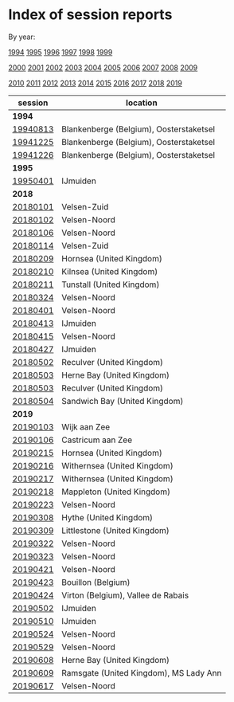 # Index of session reports

By year:

[1994](reports/year/1994.md)
[1995](reports/year/1995.md)
[1996](reports/year/1996.md)
[1997](reports/year/1997.md)
[1998](reports/year/1998.md)
[1999](reports/year/1999.md)

[2000](reports/year/2000.md)
[2001](reports/year/2001.md)
[2002](reports/year/2002.md)
[2003](reports/year/2003.md)
[2004](reports/year/2004.md)
[2005](reports/year/2005.md)
[2006](reports/year/2006.md)
[2007](reports/year/2007.md)
[2008](reports/year/2008.md)
[2009](reports/year/2009.md)

[2010](reports/year/2010.md)
[2011](reports/year/2011.md)
[2012](reports/year/2012.md)
[2013](reports/year/2013.md)
[2014](reports/year/2014.md)
[2015](reports/year/2015.md)
[2016](reports/year/2016.md)
[2017](reports/year/2017.md)
[2018](reports/year/2018.md)
[2019](reports/year/2019.md)


session | location |
---|-------|
**1994** | |
[19940813](reports/19940813.md) | Blankenberge (Belgium), Oosterstaketsel |
[19941225](reports/19941225.md) | Blankenberge (Belgium), Oosterstaketsel |
[19941226](reports/19941226.md) | Blankenberge (Belgium), Oosterstaketsel |
**1995** | |
[19950401](reports/19950401.md) | IJmuiden |
**2018** | |
[20180101]() | Velsen-Zuid |
[20180102]() | Velsen-Noord |
[20180106]() | Velsen-Noord |
[20180114]() | Velsen-Zuid |
[20180209]() | Hornsea (United Kingdom) |
[20180210]() | Kilnsea (United Kingdom) |
[20180211]() | Tunstall (United Kingdom) |
[20180324]() | Velsen-Noord |
[20180401]() | Velsen-Noord |
[20180413]() | IJmuiden |
[20180415]() | Velsen-Noord |
[20180427]() | IJmuiden |
[20180502]() | Reculver (United Kingdom) |
[20180503]() | Herne Bay (United Kingdom) |
[20180503]() | Reculver (United Kingdom) |
[20180504]() | Sandwich Bay (United Kingdom) |
**2019** | |
[20190103]() | Wijk aan Zee |
[20190106]() | Castricum aan Zee |
[20190215]() | Hornsea (United Kingdom) |
[20190216]() | Withernsea (United Kingdom) |
[20190217]() | Withernsea (United Kingdom) |
[20190218]() | Mappleton (United Kingdom) |
[20190223]() | Velsen-Noord |
[20190308]() | Hythe (United Kingdom) |
[20190309]() | Littlestone (United Kingdom) |
[20190322]() | Velsen-Noord |
[20190323]() | Velsen-Noord |
[20190421]() | Velsen-Noord |
[20190423]() | Bouillon (Belgium) |
[20190424]() | Virton (Belgium), Vallee de Rabais |
[20190502]() | IJmuiden |
[20190510]() | IJmuiden |
[20190524](reports/20190524.md) | Velsen-Noord |
[20190529](reports/20190529.md) | Velsen-Noord |
[20190608]() | Herne Bay (United Kingdom) |
[20190609]() | Ramsgate (United Kingdom), MS Lady Ann |
[20190617](reports/20190617.md) | Velsen-Noord |


